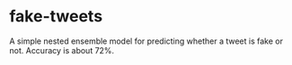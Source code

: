 # fake-tweets

A simple nested ensemble model for predicting whether a tweet is fake or not. Accuracy is about 72%. 
